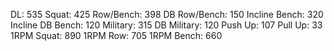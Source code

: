 DL: 535
 Squat: 425
 Row/Bench: 398
 DB Row/Bench: 150
 Incline Bench: 320
 Incline DB Bench: 120
 Military: 315
 DB Military: 120
 Push Up: 107
 Pull Up: 33
 1RPM Squat: 890
 1RPM Row: 705
 1RPM Bench: 660
